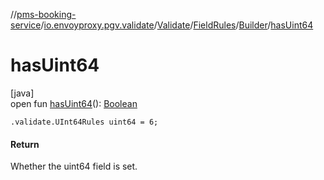 //[pms-booking-service](../../../../../index.md)/[io.envoyproxy.pgv.validate](../../../index.md)/[Validate](../../index.md)/[FieldRules](../index.md)/[Builder](index.md)/[hasUint64](has-uint64.md)

# hasUint64

[java]\
open fun [hasUint64](has-uint64.md)(): [Boolean](https://kotlinlang.org/api/core/kotlin-stdlib/kotlin/-boolean/index.html)

`.validate.UInt64Rules uint64 = 6;`

#### Return

Whether the uint64 field is set.